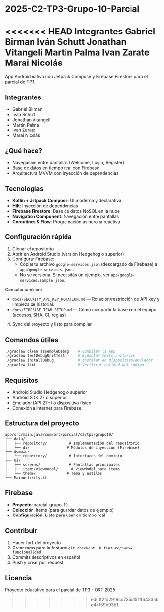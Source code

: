 # 2025-C2-TP3-Grupo-10-Parcial

<<<<<<< HEAD
Integrantes 
Gabriel Birman 
Iván Schutt
Jonathan Vitangeli
Martin Palma
Ivan Zarate
Marai Nicolás
=======
App Android nativa con Jetpack Compose y Firebase Firestore para el parcial de TP3.

## Integrantes
- Gabriel Birman
- Iván Schutt
- Jonathan Vitangeli
- Martin Palma
- Ivan Zarate
- Marai Nicolás

## ¿Qué hace?
- Navegación entre pantallas (Welcome, Login, Register)
- Base de datos en tiempo real con Firebase
- Arquitectura MVVM con inyección de dependencias

## Tecnologías
- **Kotlin + Jetpack Compose**: UI moderna y declarativa
- **Hilt**: Inyección de dependencias
- **Firebase Firestore**: Base de datos NoSQL en la nube
- **Navigation Component**: Navegación entre pantallas
- **Coroutines & Flow**: Programación asíncrona reactiva

## Configuración rápida
1. Clonar el repositorio
2. Abrir en Android Studio (versión Hedgehog o superior)
3. Configurar Firebase:
   - Copiar tu archivo `google-services.json` (descargado de Firebase) a `app/google-services.json`.
   - No se versiona. Si necesitás un ejemplo, ver `app/google-services.sample.json`.

Consulta también:
- `docs/SECURITY_API_KEY_ROTATION.md` — Rotación/restricción de API key y limpieza de historial.
- `docs/FIREBASE_TEAM_SETUP.md` — Cómo compartir la base con el equipo (accesos, SHA, CI, reglas).
4. Sync del proyecto y listo para compilar

## Comandos útiles
```bash
./gradlew clean assembleDebug    # Compilar la app
./gradlew testDebugUnitTest      # Ejecutar tests unitarios
./gradlew installDebug           # Instalar en dispositivo/emulador
./gradlew lint                   # Verificar calidad del código
```

## Requisitos
- Android Studio Hedgehog o superior
- Android SDK 27 o superior
- Emulador (API 27+) o dispositivo físico
- Conexión a internet para Firebase

## Estructura del proyecto
```
app/src/main/java/com/ort/parcial/c2/tp3/grupo10/
├── data/
│   ├── repository/          # Implementación del repositorio
│   └── di/                 # Módulos de inyección (Firebase)
├── domain/
│   └── repository/          # Interfaces del dominio
├── ui/
│   ├── screens/             # Pantallas principales
│   ├── items/viewmodel/      # ViewModel para items
│   └── theme/              # Tema y estilos
└── MainActivity.kt
```

## Firebase
- **Proyecto**: parcial-grupo-10
- **Colección**: items (para guardar datos de ejemplo)
- **Configuración**: Lista para usar en tiempo real

## Contribuir
1. Hacer fork del proyecto
2. Crear rama para la feature: `git checkout -b feature/nueva-funcionalidad`
3. Commits descriptivos en español
4. Push y crear pull request

## Licencia
Proyecto educativo para el parcial de TP3 - ORT 2025
>>>>>>> ed0ff2fd2919cd735c15f1f6433aba44f59b93b1
